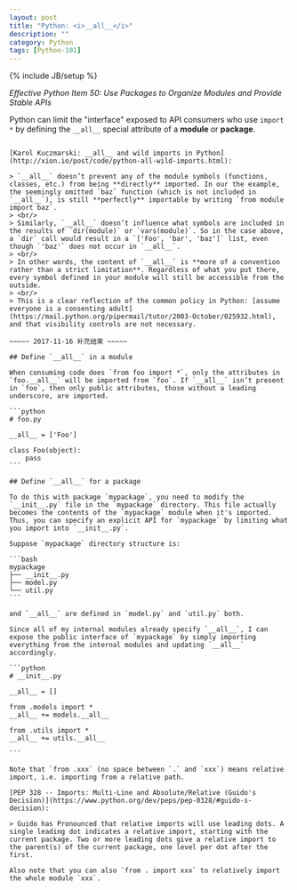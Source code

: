 ```yaml
---
layout: post
title: "Python: <i>__all__</i>"
description: ""
category: Python
tags: [Python-101]
---
```

{% include JB/setup %}

_Effective Python Item 50: Use Packages to Organize Modules and Provide Stable APIs_

Python can limit the "interface" exposed to API consumers who use `import *` by defining the `__all__` special attribute of a **module** or **package**. 

~~~~~ 2017-11-16 补充开始 ~~~~~ 

[Karol Kuczmarski: __all__ and wild imports in Python](http://xion.io/post/code/python-all-wild-imports.html):

> `__all__` doesn’t prevent any of the module symbols (functions, classes, etc.) from being **directly** imported. In our the example, the seemingly omitted `baz` function (which is not included in `__all__`), is still **perfectly** importable by writing `from module import baz`.  
> <br/>
> Similarly, `__all__` doesn’t influence what symbols are included in the results of `dir(module)` or `vars(module)`. So in the case above, a `dir` call would result in a `['Foo', 'bar', 'baz']` list, even though `'baz'` does not occur in `__all__`.  
> <br/>
> In other words, the content of `__all__` is **more of a convention rather than a strict limitation**. Regardless of what you put there, every symbol defined in your module will still be accessible from the outside.  
> <br/>
> This is a clear reflection of the common policy in Python: [assume everyone is a consenting adult](https://mail.python.org/pipermail/tutor/2003-October/025932.html), and that visibility controls are not necessary.

~~~~~ 2017-11-16 补充结束 ~~~~~ 

## Define `__all__` in a module

When consuming code does `from foo import *`, only the attributes in `foo.__all__` will be imported from `foo`. If `__all__` isn’t present in `foo`, then only public attributes, those without a leading underscore, are imported.

```python
# foo.py

__all__ = ['Foo']

class Foo(object):
    pass
```

## Define `__all__` for a package

To do this with package `mypackage`, you need to modify the `__init__.py` file in the `mypackage` directory. This file actually becomes the contents of the `mypackage` module when it's imported. Thus, you can specify an explicit API for `mypackage` by limiting what you import into `__init__.py`. 

Suppose `mypackage` directory structure is:

```bash
mypackage
├── __init__.py
├── model.py
└── util.py
```

and `__all__` are defined in `model.py` and `util.py` both.

Since all of my internal modules already specify `__all__`, I can expose the public interface of `mypackage` by simply importing everything from the internal modules and updating `__all__` accordingly.

```python
# __init__.py

__all__ = []

from .models import *
__all__ += models.__all__

from .utils import *
__all__ += utils.__all__

```

Note that `from .xxx` (no space between `.` and `xxx`) means relative import, i.e. importing from a relative path. 

[PEP 328 -- Imports: Multi-Line and Absolute/Relative (Guido's Decision)](https://www.python.org/dev/peps/pep-0328/#guido-s-decision):

> Guido has Pronounced that relative imports will use leading dots. A single leading dot indicates a relative import, starting with the current package. Two or more leading dots give a relative import to the parent(s) of the current package, one level per dot after the first.

Also note that you can also `from . import xxx` to relatively import the whole module `xxx`.